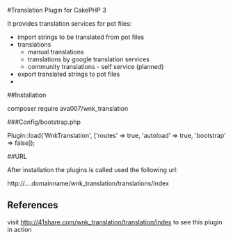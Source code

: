  
#Translation Plugin for CakePHP 3

It provides translation services for pot files:

- import strings to be translated from pot files
- translations
  - manual translations
  - translations by google translation services
  - community translations - self service (planned)
- export translated strings to pot files
- 


##Installation

composer require ava007/wnk_translation

###Config/bootstrap.php

Plugin::load('WnkTranslation', ['routes' => true, 'autoload' => true, 'bootstrap' => false]);

##URL

After installation the plugins is called used the following url:

http://....domainname/wnk_translation/translations/index


## References

visit http://41share.com/wnk_translation/translation/index to see this plugin in action
